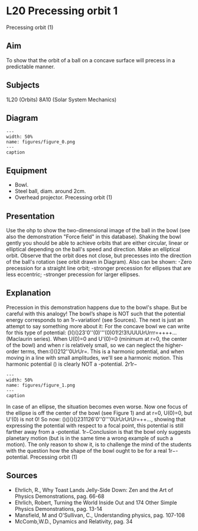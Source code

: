 # L20 Precessing orbit  1  
 Precessing orbit (1)   
  
## Aim   
 To show that the orbit of a ball on a concave surface will precess in a predictable manner.   
  
## Subjects   
 1L20 (Orbits) 8A10 (Solar System Mechanics)   
  
## Diagram   
   
```{figure} figures/figure_0.png  
---  
width: 50%  
name: figures/figure_0.png  
---  
caption  
``` 
     
  
## Equipment   
 
 *  Bowl. 
 *  Steel ball, diam. around 2cm. 
 *  Overhead projector. Precessing orbit (1)
    
  
## Presentation   
 Use the ohp to show the two-dimensional image of the ball in the bowl (see also the demonstration "Force field" in this database). Shaking the bowl gently you should be able to achieve orbits that are either circular, linear or elliptical depending on the ball's speed and direction. Make an elliptical orbit. Observe that the orbit does not close, but precesses into the direction of the ball's rotation (see orbit drawn in Diagram). Also can be shown: -Zero precession for a straight line orbit; -stronger precession for ellipses that are less eccentric; -stronger precession for larger ellipses.    
  
## Explanation   
 Precession in this demonstration happens due to the bowl's shape. But be careful with this analogy! The bowl’s shape is NOT such that the potential energy corresponds to an 1r−variation! (see Sources).  The next is just an attempt to say something more about it:  For the concave bowl we can write for this type of potential: ()()()23'0''(0)'''(0)01!2!3!UUUUrUrrr=++++… (Maclaurin series). When U(0)=0 and U'(0)=0 (minimum at r=0, the center of the bowl) and when r is relatively small, so we can neglect the higher-order terms, then:()()212''0UrUr=. This is a harmonic potential, and when moving in a line with small amplitudes, we'll see a harmonic motion. This harmonic potential () is clearly NOT a -potential. 2r1r−   
```{figure} figures/figure_1.png  
---  
width: 50%  
name: figures/figure_1.png  
---  
caption  
``` 
 In case of an ellipse, the situation becomes even worse. Now one focus of the ellipse is off the center of the bowl (see Figure 1) and at r=0, U(0)=0, but U'(0) is not 0! So now: ()()()()231126'0''0'''0UrUrUrUr=++…, showing that expressing the potential with respect to a focal point, this potential is still farther away from a -potential. 1r−Conclusion is that the bowl only suggests planetary motion (but is in the same time a wrong example of such a motion). The only reason to show it, is to challenge the mind of the students with the question how the shape of the bowl ought to be for a real 1r−-potential.       Precessing orbit (1)    
  
## Sources   
 
 *  Ehrlich, R., Why Toast Lands Jelly-Side Down: Zen and the Art of Physics Demonstrations, pag. 66-68 
 *  Ehrlich, Robert, Turning the World Inside Out and 174 Other Simple Physics Demonstrations, pag. 13-14 
 *  Mansfield, M and O'Sullivan, C., Understanding physics, pag. 107-108 
 *  McComb,W.D., Dynamics and Relativity, pag. 34
  